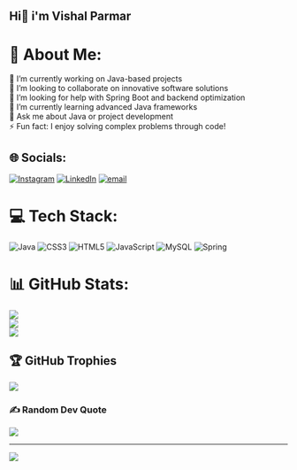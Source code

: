 ## Hi👋 i'm Vishal Parmar

# 💫 About Me:
🔭 I’m currently working on Java-based projects<br>👯 I’m looking to collaborate on innovative software solutions  <br>🤝 I’m looking for help with Spring Boot and backend optimization  <br>🌱 I’m currently learning advanced Java frameworks<br>💬 Ask me about Java or project development <br>⚡ Fun fact: I enjoy solving complex problems through code!<br>


## 🌐 Socials:
[![Instagram](https://img.shields.io/badge/Instagram-%23E4405F.svg?logo=Instagram&logoColor=white)](https://instagram.com/vishal_rajput2709) [![LinkedIn](https://img.shields.io/badge/LinkedIn-%230077B5.svg?logo=linkedin&logoColor=white)](https://linkedin.com/in/vishalparmar27) [![email](https://img.shields.io/badge/Email-D14836?logo=gmail&logoColor=white)](mailto:parmarvishal2709@gmail.com) 

# 💻 Tech Stack:
![Java](https://img.shields.io/badge/java-%23ED8B00.svg?style=for-the-badge&logo=openjdk&logoColor=white) ![CSS3](https://img.shields.io/badge/css3-%231572B6.svg?style=for-the-badge&logo=css3&logoColor=white) ![HTML5](https://img.shields.io/badge/html5-%23E34F26.svg?style=for-the-badge&logo=html5&logoColor=white) ![JavaScript](https://img.shields.io/badge/javascript-%23323330.svg?style=for-the-badge&logo=javascript&logoColor=%23F7DF1E) ![MySQL](https://img.shields.io/badge/mysql-4479A1.svg?style=for-the-badge&logo=mysql&logoColor=white) ![Spring](https://img.shields.io/badge/spring-%236DB33F.svg?style=for-the-badge&logo=spring&logoColor=white)
# 📊 GitHub Stats:
![](https://github-readme-stats.vercel.app/api?username=vishalparmar279&theme=dark&hide_border=false&include_all_commits=false&count_private=false)<br/>
![](https://github-readme-streak-stats.herokuapp.com/?user=vishalparmar279&theme=dark&hide_border=false)<br/>
![](https://github-readme-stats.vercel.app/api/top-langs/?username=vishalparmar279&theme=dark&hide_border=false&include_all_commits=false&count_private=false&layout=compact)

## 🏆 GitHub Trophies
![](https://github-profile-trophy.vercel.app/?username=vishalparmar279&theme=great-gatsby&no-frame=false&no-bg=true&margin-w=4)

### ✍️ Random Dev Quote
![](https://quotes-github-readme.vercel.app/api?type=horizontal&theme=radical)

---
[![](https://visitcount.itsvg.in/api?id=vishalparmar279&icon=0&color=0)](https://visitcount.itsvg.in)

<!-- Proudly created with GPRM ( https://gprm.itsvg.in ) -->
